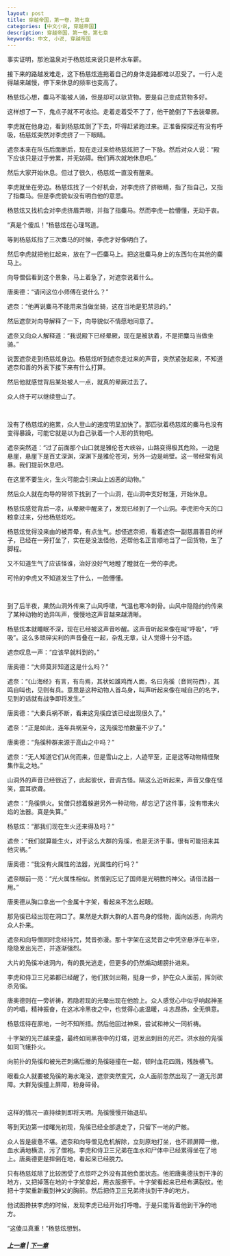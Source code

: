 ```yaml
---
layout: post
title: 穿越帝国，第一卷，第七章
categories: [中文小说, 穿越帝国]
description: 穿越帝国，第一卷，第七章
keywords: 中文, 小说, 穿越帝国
---
```


事实证明，那池温泉对于杨慈炫来说只是杯水车薪。

接下来的路越发难走，这下杨慈炫连拖着自己的身体走路都难以忍受了。一行人走得越来越慢，停下来休息的频率也变高了。

杨慈炫心想，麋马不能被人骑，但是却可以驮货物。要是自己变成货物多好。

这样想了一下，鬼点子就不可收拾。走着走着受不了了，他干脆倒了下去装晕厥。

李虎就在他身边，看到杨慈炫倒了下去，吓得赶紧跑过来。正准备探探还有没有呼吸，杨慈炫突然对李虎挤了一下眼睛。

遮奈本来在队伍后面断后，现在走过来给杨慈炫把了一下脉。然后对众人说：“殿下应该只是过于劳累，并无妨碍。我们再次就地休息吧。”

然后大家开始休息。但过了很久，杨慈炫一直没有醒来。

李虎就坐在旁边。杨慈炫找了一个好机会，对李虎挤了挤眼睛，指了指自己，又指了指麋马。但是李虎貌似没有明白他的意思。

杨慈炫又找机会对李虎挤眉弄眼，并指了指麋马。然而李虎一脸懵懂，无动于衷。

“真是个傻瓜！”杨慈炫在心理骂道。

等到杨慈炫指了三次麋马的时候，李虎才好像明白了。

然后李虎就把他扛起来，放在了一匹麋马上。把这批麋马身上的东西匀在其他的麋马上。

向导僧侣看到这个景象，马上着急了，对遮奈说着什么。

唐奥德：“请问这位小师傅在说什么？”

遮奈：“他再说麋马不能用来当做坐骑，这在当地是犯禁忌的。”

然后遮奈对向导解释了一下，向导貌似不情愿地同意了。

遮奈又向众人解释道：“我说殿下已经晕厥，现在是被驮着，不是把麋马当做坐骑。”

说罢遮奈走到杨慈炫身边。杨慈炫听到遮奈走过来的声音，突然紧张起来，不知道遮奈和善的外表下接下来有什么打算。

然后他就感觉背后某处被人一点，就真的晕厥过去了。

众人终于可以继续登山了。

<br/>

没有了杨慈炫的拖累，众人登山的速度明显加快了。那匹驮着杨慈炫的麋马也没有变得暴躁，可能它就是以为自己驮着一个人形的货物吧。

遮奈突然道：“过了前面那个山口就是雅伦苍大峡谷，山路变得极其危险。一边是悬崖，悬崖下是百丈深渊，深渊下是雅伦苍河，另外一边是峭壁。这一带经常有风暴。我们提前休息吧。

在这里不要生火，生火可能会引来山上凶恶的动物。”

然后众人就在向导的带领下找到了一个山洞，在山洞中支好帐篷，开始休息。

杨慈炫感觉背后一凉，从晕厥中醒来了，发现已经到了一个山洞。李虎把今天的口粮拿过来，分给杨慈炫吃。

杨慈炫觉得没来由的被弄晕，有点生气。想怪遮奈把，看着遮奈一副慈眉善目的样子，已经在一旁打坐了，实在是没法怪他，还帮他名正言顺地当了一回货物，生了脚程。

又不知道生气了应该怪谁，治好没好气地瞪了瞪就在一旁的李虎。

可怜的李虎又不知道发生了什么，一脸懵懂。

<br/>

到了后半夜，果然山洞外传来了山风呼啸，气温也寒冷刺骨。山风中隐隐约约传来了某种动物的诡异叫声，慢慢地这声音越来越清晰。

杨慈炫本就睡眠不深，现在已经被这声音吵醒。这声音听起来像在喊“呼吸”，“呼吸”。这么多琐碎尖利的声音叠在一起，杂乱无章，让人觉得十分不适。

遮奈叹息一声：“应该早就料到的。”

唐奥德：“大师莫非知道这是什么吗？”

遮奈：“《山海经》有言，有鸟焉，其状如雄鸡而人面，名曰凫徯（音同符西），其鸣自叫也，见则有兵。意思是这种动物人首鸟身，叫声听起来像在喊自己的名字，见到的话就有战争即将发生。”

唐奥德：“大秦兵祸不断，看来这凫徯应该已经出现很久了。”

遮奈：“正是如此，连年兵祸至今，这凫徯恐怕数量不少了。”

唐奥德：“凫徯种群来源于高山之中吗？”

遮奈：“无人知道它们从何而来，但是雪山之上，人迹罕至，正是这等动物精怪聚集作乱之地。”

山洞外的声音已经很近了，此起彼伏，音调古怪。隔这么近听起来，声音又像在怪笑，震耳欲聋。

遮奈：“凫徯惧火。贫僧只想着躲避另外一种动物，却忘记了这件事，没有带来火焰的法器。真是失算。”

杨慈炫：“那我们现在生火还来得及吗？”

遮奈：“我们就算能生火，对于这么大群的凫徯，也是无济于事。很有可能招来其他灾祸。”

唐奥德：“我没有火属性的法器，光属性的行吗？”

遮奈眼前一亮：“光火属性相似。贫僧到忘记了国师是光明教的神父。请借法器一用。”

唐奥德从胸口拿出一个金属十字架，看起来不怎么起眼。

那凫徯已经出现在洞口了。果然是大群大群的人首鸟身的怪物，面向凶恶，向洞内众人扑来。

遮奈和向导僧同时念经持咒，梵音弥漫。那十字架在这梵音之中凭空悬浮在半空，隐隐发出光芒，并逐渐强烈。

大片的凫徯冲进洞内，有的畏光逃走，但更多的仍然煽动翅膀扑进来。

李虎和侍卫三兄弟都已经醒了，他们拔剑出鞘，挺身一步，护在众人面前，挥剑砍杀凫徯。

唐奥德则在一旁祈祷，若隐若现的光晕出现在他脸上。众人感觉心中似乎响起神圣的吟唱，精神振奋，在这冰冷黑夜之中，也觉得心底温暖，斗志昂扬，全无惧意。

杨慈炫待在原地，一时不知所措。然后他回过神来，尝试和神父一同祈祷。

十字架的光芒越来盛，最终如同黑夜中的灯塔，迸发出刺目的光芒。洪水般的凫徯如同飞蛾扑火。

向前扑的凫徯和被光芒刺痛后撤的凫徯碰撞在一起，顿时血花四溅，残肢横飞。

眼看众人就要被凫徯的海水淹没，遮奈突然变咒，众人面前忽然出现了一道无形屏障。大群凫徯撞上屏障，粉身碎骨。

<br/>

这样的情况一直持续到即将天明。凫徯慢慢开始退却。

等到天边第一缕曙光初现，凫徯已经全部退走了，只留下一地的尸骸。

众人皆是疲惫不堪。遮奈和向导僧见危机解除，立刻原地打坐，也不顾屏障一撤，血水满地横流，污了僧袍。李虎和侍卫三兄弟在血水和尸体中已经累得坐在了地上。唐奥德更是摔倒在地，看起来已经脱力。

只有杨慈炫除了比较困受了点惊吓之外没有其他负面状态。他把唐奥德扶到干净的地方，又把掉落在地的十字架拿起，用衣服擦干。十字架看起来已经布满裂纹。他把十字架重新戴到神父的胸前。然后把侍卫三兄弟搀扶到干净的地方。

他试图搀扶李虎的时候，发现李虎已经开始打呼噜。于是只能背着他到干净的地方。

“这傻瓜真重！”杨慈炫想到。

##### [上一章](/../../2020/03/08/TimeTravellerEmpire-1-6/) | [下一章](/../../2020/03/09/TimeTravellerEmpire-1-8/)